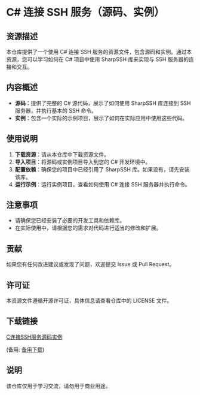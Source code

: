 # C# 连接 SSH 服务（源码、实例）

## 资源描述

本仓库提供了一个使用 C# 连接 SSH 服务的资源文件，包含源码和实例。通过本资源，您可以学习如何在 C# 项目中使用 SharpSSH 库来实现与 SSH 服务器的连接和交互。

## 内容概述

- **源码**：提供了完整的 C# 源代码，展示了如何使用 SharpSSH 库连接到 SSH 服务器，并执行基本的 SSH 命令。
- **实例**：包含一个实际的示例项目，展示了如何在实际应用中使用这些代码。

## 使用说明

1. **下载资源**：请从本仓库中下载资源文件。
2. **导入项目**：将源码或实例项目导入到您的 C# 开发环境中。
3. **配置依赖**：确保您的项目中已经引用了 SharpSSH 库。如果没有，请先安装该库。
4. **运行示例**：运行实例项目，查看如何使用 C# 连接 SSH 服务器并执行命令。

## 注意事项

- 请确保您已经安装了必要的开发工具和依赖库。
- 在实际使用中，请根据您的需求对代码进行适当的修改和扩展。

## 贡献

如果您有任何改进建议或发现了问题，欢迎提交 Issue 或 Pull Request。

## 许可证

本资源文件遵循开源许可证，具体信息请查看仓库中的 LICENSE 文件。

## 下载链接
[C连接SSH服务源码实例](https://pan.quark.cn/s/11186fe1208f) 

(备用: [备用下载](https://pan.baidu.com/s/1szbeXdsDbQLIdNMFL__u9Q?pwd=1234))

## 说明

该仓库仅用于学习交流，请勿用于商业用途。
